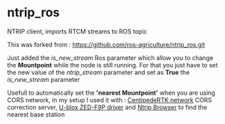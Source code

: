# ntrip_ros
NTRIP client, imports RTCM streams to ROS topic

This was forked from : https://github.com/ros-agriculture/ntrip_ros.git

Just added the *is_new_stream* Ros parameter which allow you to change the **Mountpoint** while the node is still running. For that you just have to set the new value of the *ntrip_stream* parameter and set as **True** the *is_new_stream* parameter

Usefull to automatically set the **'nearest Mountpoint'** when you are using CORS network, in my setup I used it with : [CentipedeRTK network](https://centipede.fr/) CORS correction server, [U-blox ZED-F9P driver](https://github.com/ros-agriculture/ublox_f9p.git) and [Ntrip Browser](https://github.com/mcognie/ntripbrowser_ros.git) to find the nearest base station 
